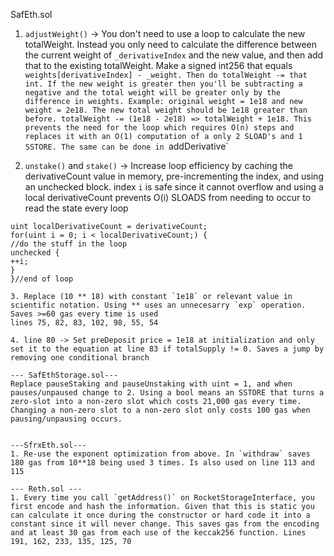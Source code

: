 SafEth.sol

1. `adjustWeight()` -> You don't need to use a loop to calculate the new totalWeight. Instead you only need to calculate the difference between the current weight of `_derivativeIndex` and the new value, and then add that to the existing totalWeight. Make a signed int256 that equals `weights[derivativeIndex] - _weight. Then do totalWeight -= that int. If the new weight is greater then you'll be subtracting a negative and the total weight will be greater only by the difference in weights. Example: original weight = 1e18 and new weight = 2e18. The new total weight should be 1e18 greater than before. totalWeight -= (1e18 - 2e18) => totalWeight + 1e18. This prevents the need for the loop which requires O(n) steps and replaces it with an O(1) computation of a only 2 SLOAD's and 1 SSTORE. The same can be done in `addDerivative`

2. `unstake()` and `stake()` -> Increase loop efficiency by caching the derivativeCount value in memory, pre-incrementing the index, and using an unchecked block. index `i` is safe since it cannot overflow and using a local derivativeCount prevents O(i) SLOADS from needing to occur to read the state every loop 
```
uint localDerivativeCount = derivativeCount;
for(uint i = 0; i < localDerivativeCount;) {
//do the stuff in the loop
unchecked {
++i;
}
}//end of loop

3. Replace (10 ** 18) with constant `1e18` or relevant value in scientific notation. Using ** uses an unnecesarry `exp` operation. Saves >=60 gas every time is used
lines 75, 82, 83, 102, 98, 55, 54

4. line 80 -> Set preDeposit price = 1e18 at initialization and only set it to the equation at line 83 if totalSupply != 0. Saves a jump by removing one conditional branch

--- SafEthStorage.sol---
Replace pauseStaking and pauseUnstaking with uint = 1, and when pauses/unpaused change to 2. Using a bool means an SSTORE that turns a zero-slot into a non-zero slot which costs 21,000 gas every time. Changing a non-zero slot to a non-zero slot only costs 100 gas when pausing/unpausing occurs.


---SfrxEth.sol---
1. Re-use the exponent optimization from above. In `withdraw` saves 180 gas from 10**18 being used 3 times. Is also used on line 113 and 115

--- Reth.sol ---
1. Every time you call `getAddress()` on RocketStorageInterface, you first encode and hash the information. Given that this is static you can calculate it once during the constructor or hard code it into a constant since it will never change. This saves gas from the encoding and at least 30 gas from each use of the keccak256 function. Lines 191, 162, 233, 135, 125, 70